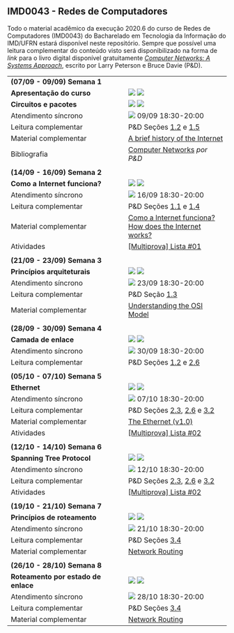 ## IMD0043 - Redes de Computadores

Todo o material acadêmico da execução 2020.6 do curso de Redes de Computadores (IMD0043) do Bacharelado em Tecnologia da Informação do IMD/UFRN estará disponível neste repositório. Sempre que possível uma leitura complementar do conteúdo visto será disponibilizado na forma de *link* para o livro digital disponível gratuitamente [*Computer Networks: A Systems Approach*](https://book.systemsapproach.org), escrito por Larry Peterson e Bruce Davie (P&D).

<table style="width:100%">
  
  <tr>
    <td colspan="2"><strong>(07/09 - 09/09) Semana 1</strong></td>
  </tr>
  <tr>
    <td><strong>Apresentação do curso</strong></td>
    <td><a target="_blank" href="https://github.com/danilocurvelo/IMD0043/raw/master/slides/00-presentation-c19.pdf"><img src="https://img.shields.io/badge/-Slides-008ED2?style=flat-square&logo=adobe-acrobat-reader"></a> <a target="_blank" href="https://www.youtube.com/watch?v=eZpvFJGzoYA"><img src="https://img.shields.io/badge/-Videoaula-ff0000?style=flat-square&logo=youtube"></a></td>
  </tr>
    <tr>
    <td><strong>Circuitos e pacotes</strong></td>
    <td><a target="_blank" href="https://github.com/danilocurvelo/IMD0043/raw/master/slides/01-circuits-and-packets.pdf"><img src="https://img.shields.io/badge/-Slides-008ED2?style=flat-square&logo=adobe-acrobat-reader"></a> <a target="_blank" href="https://youtu.be/tonKPnqMxNs"><img src="https://img.shields.io/badge/-Videoaula-ff0000?style=flat-square&logo=youtube"></a></td>
  </tr>
  <tr>
  <td>Atendimento síncrono</td>
   <td><a target="_blank" href="https://discord.gg/UKRFSE2"><img src="https://img.shields.io/badge/-Discord-3C3C3D?style=flat-square&logo=discord"></a> 09/09 18:30-20:00</td>
  </tr>
  <tr>
    <td>Leitura complementar</td>
    <td>P&D Seções <a target="_blank" href="https://book.systemsapproach.org/foundation/requirements.html">1.2</a> e <a target="_blank" href="https://book.systemsapproach.org/foundation/performance.html">1.5</a></td>
  </tr>
  <tr>
    <td>Material complementar</td>
    <td><a target="_blank" href="https://www.internetsociety.org/internet/history-internet/brief-history-internet/">A brief history of the Internet</a></td>
  </tr>
  <tr>
    <td>Bibliografia</td>
    <td><a target="_blank" href="https://book.systemsapproach.org/">Computer Networks</a> <em>por P&D</em></td>
  </tr>
  
  <tr><td colspan="2"></td></tr>
  
  
  
  
  <tr>
    <td colspan="2"><strong>(14/09 - 16/09) Semana 2</strong></td>
  </tr>
  <tr>
    <td><strong>Como a Internet funciona?</strong></td>
    <td><a target="_blank" href="https://github.com/danilocurvelo/IMD0043/raw/master/slides/02-how-the-internet-works.pdf"><img src="https://img.shields.io/badge/-Slides-008ED2?style=flat-square&logo=adobe-acrobat-reader"></a> <a target="_blank" href="https://www.youtube.com/watch?v=ssNkxuAdtVE"><img src="https://img.shields.io/badge/-Videoaula-ff0000?style=flat-square&logo=youtube"></a></td>
  </tr>
  <tr>
  <td>Atendimento síncrono</td>
   <td><a target="_blank" href="https://discord.gg/UKRFSE2"><img src="https://img.shields.io/badge/-Discord-3C3C3D?style=flat-square&logo=discord"></a> 16/09 18:30-20:00</td>
  </tr>
  <tr>
    <td>Leitura complementar</td>
    <td>P&D Seções <a target="_blank" href="https://book.systemsapproach.org/foundation/applications.html">1.1</a> e <a target="_blank" href="https://book.systemsapproach.org/foundation/software.html">1.4</a></td>
  </tr>
  <tr>
    <td>Material complementar</td>
    <td><a target="_blank" href="https://developer.mozilla.org/pt-BR/docs/Learn/Common_questions/Como_a_internet_funciona">Como a Internet funciona?</a> <br/> <a target="_blank" href="https://medium.com/@User3141592/how-does-the-internet-work-edc2e22e7eb8">How does the Internet works?</a> </td> 
  </tr>
  <tr>
    <td>Atividades</td>
    <td><a target="_blank" href="http://multiprova.ufrn.br/">[Multiprova] Lista #01</a></td>
  </tr>
    <tr><td colspan="2"></td></tr>
  
  <tr>
    <td colspan="2"><strong>(21/09 - 23/09) Semana 3</strong></td>
  </tr>
  <tr>
    <td><strong>Princípios arquiteturais</strong></td>
    <td><a target="_blank" href="https://github.com/danilocurvelo/IMD0043/raw/master/slides/03-architectural-principles.pdf"><img src="https://img.shields.io/badge/-Slides-008ED2?style=flat-square&logo=adobe-acrobat-reader"></a> <a target="_blank" href="https://youtu.be/FhO7D6RhBBM"><img src="https://img.shields.io/badge/-Videoaula-ff0000?style=flat-square&logo=youtube"></a></td>
  </tr>
  <tr>
  <td>Atendimento síncrono</td>
   <td><a target="_blank" href="https://discord.gg/UKRFSE2"><img src="https://img.shields.io/badge/-Discord-3C3C3D?style=flat-square&logo=discord"></a> 23/09 18:30-20:00</td>
  </tr>
  <tr>
    <td>Leitura complementar</td>
    <td>P&D Seção <a target="_blank" href="https://book.systemsapproach.org/foundation/architecture.html">1.3</a></td>
  </tr>
  <tr>
    <td>Material complementar</td>
    <td><a target="_blank" href="https://medium.com/@int0x33/day-51-understanding-the-osi-model-f22d5f3df756">Understanding the OSI Model</a></td> 
  </tr>
   <tr><td colspan="2"></td></tr>
  
  <tr>
    <td colspan="2"><strong>(28/09 - 30/09) Semana 4</strong></td>
  </tr>
  <tr>
    <td><strong>Camada de enlace</strong></td>
    <td><a target="_blank" href="https://github.com/danilocurvelo/IMD0043/raw/master/slides/04-link-layer.pdf"><img src="https://img.shields.io/badge/-Slides-008ED2?style=flat-square&logo=adobe-acrobat-reader"></a> <a target="_blank" href="https://www.youtube.com/watch?v=Vfuy7pe8lHs"><img src="https://img.shields.io/badge/-Videoaula-ff0000?style=flat-square&logo=youtube"></a></td>
  </tr>
  <tr>
  <td>Atendimento síncrono</td>
   <td><a target="_blank" href="https://discord.gg/UKRFSE2"><img src="https://img.shields.io/badge/-Discord-3C3C3D?style=flat-square&logo=discord"></a> 30/09 18:30-20:00</td>
  </tr>
  <tr>
    <td>Leitura complementar</td>
    <td>P&D Seções <a target="_blank" href="https://book.systemsapproach.org/foundation/requirements.html">1.2</a> e <a target="_blank" href="https://book.systemsapproach.org/foundation/architecture.html">2.6</a></td>
  </tr>
  
   <tr><td colspan="2"></td></tr>
  
  <tr>
    <td colspan="2"><strong>(05/10 - 07/10) Semana 5</strong></td>
  </tr>
  <tr>
    <td><strong>Ethernet</strong></td>
    <td><a target="_blank" href="https://github.com/danilocurvelo/IMD0043/raw/master/slides/05-switched-ethernet.pdf"><img src="https://img.shields.io/badge/-Slides-008ED2?style=flat-square&logo=adobe-acrobat-reader"></a> <a target="_blank" href="https://youtu.be/JUSj2i7qOeg"><img src="https://img.shields.io/badge/-Videoaula-ff0000?style=flat-square&logo=youtube"></a></td>
  </tr>
  
  <tr>
  <td>Atendimento síncrono</td>
   <td><a target="_blank" href="https://discord.gg/UKRFSE2"><img src="https://img.shields.io/badge/-Discord-3C3C3D?style=flat-square&logo=discord"></a> 07/10 18:30-20:00</td>
  </tr>
  <tr>
    <td>Leitura complementar</td>
    <td>P&D Seções <a target="_blank" href="https://book.systemsapproach.org/direct/framing.html">2.3</a>, <a target="_blank" href="https://book.systemsapproach.org/direct/ethernet.html">2.6</a> e <a target="_blank" href="https://book.systemsapproach.org/internetworking/ethernet.html">3.2</a></td>
  </tr>
  <tr>
    <td>Material complementar</td>
    <td><a target="_blank" href="https://ethernethistory.typepad.com/papers/EthernetSpec.pdf">The Ethernet (v1.0)</a> </td> 
  </tr>
  <tr>
    <td>Atividades</td>
    <td><a target="_blank" href="http://multiprova.ufrn.br/">[Multiprova] Lista #02</a></td>
  </tr>
  
   <tr><td colspan="2"></td></tr>
  
  <tr>
    <td colspan="2"><strong>(12/10 - 14/10) Semana 6</strong></td>
  </tr>
  
  <tr>
    <td><strong>Spanning Tree Protocol</strong></td>
    <td><a target="_blank" href="https://github.com/danilocurvelo/IMD0043/raw/master/slides/06-spanning-tree-protocol.pdf"><img src="https://img.shields.io/badge/-Slides-008ED2?style=flat-square&logo=adobe-acrobat-reader"></a> <a target="_blank" href="https://youtu.be/4fO8-8gDO_o"><img src="https://img.shields.io/badge/-Videoaula-ff0000?style=flat-square&logo=youtube"></a></td>
  </tr>
  
  <tr>
  <td>Atendimento síncrono</td>
   <td><a target="_blank" href="https://discord.gg/UKRFSE2"><img src="https://img.shields.io/badge/-Discord-3C3C3D?style=flat-square&logo=discord"></a> 12/10 18:30-20:00</td>
  </tr>
  <tr>
    <td>Leitura complementar</td>
    <td>P&D Seções <a target="_blank" href="https://book.systemsapproach.org/direct/framing.html">2.3</a>, <a target="_blank" href="https://book.systemsapproach.org/direct/ethernet.html">2.6</a> e <a target="_blank" href="https://book.systemsapproach.org/internetworking/ethernet.html">3.2</a></td>
  </tr>
  <tr>
    <td>Atividades</td>
    <td><a target="_blank" href="http://multiprova.ufrn.br/">[Multiprova] Lista #02</a></td>
  </tr>
  
  <tr><td colspan="2"></td></tr>
  
  <tr>
    <td colspan="2"><strong>(19/10 - 21/10) Semana 7</strong></td>
  </tr>
  <tr>
    <td><strong>Princípios de roteamento</strong></td>
    <td><a target="_blank" href="https://github.com/danilocurvelo/IMD0043/raw/master/slides/07-routing-fundamentals-part01.pdf"><img src="https://img.shields.io/badge/-Slides-008ED2?style=flat-square&logo=adobe-acrobat-reader"></a> <a target="_blank" href="https://youtu.be/HyWPzFOqwaw"><img src="https://img.shields.io/badge/-Videoaula-ff0000?style=flat-square&logo=youtube"></a></td>
  </tr>
  
  <tr>
  <td>Atendimento síncrono</td>
   <td><a target="_blank" href="https://discord.gg/UKRFSE2"><img src="https://img.shields.io/badge/-Discord-3C3C3D?style=flat-square&logo=discord"></a> 21/10 18:30-20:00</td>
  </tr>
  <tr>
    <td>Leitura complementar</td>
    <td>P&D Seções <a target="_blank" href="https://book.systemsapproach.org/internetworking/routing.html">3.4</a></td>
  </tr>
  <tr>
    <td>Material complementar</td>
    <td><a target="_blank" href="https://medium.com/@celinedelta/network-routing-68041a56174b">Network Routing</a> </td> 
  </tr>
  
  
  
  <tr><td colspan="2"></td></tr>
  
  <tr>
    <td colspan="2"><strong>(26/10 - 28/10) Semana 8</strong></td>
  </tr>
  <tr>
    <td><strong>Roteamento por estado de enlace</strong></td>
    <td><a target="_blank" href="https://github.com/danilocurvelo/IMD0043/raw/master/slides/07-routing-fundamentals-part02.pdf"><img src="https://img.shields.io/badge/-Slides-008ED2?style=flat-square&logo=adobe-acrobat-reader"></a> <a target="_blank" href="https://www.youtube.com/watch?v=SoR9yRs4v6M"><img src="https://img.shields.io/badge/-Videoaula-ff0000?style=flat-square&logo=youtube"></a></td>
  </tr>
  
  <tr>
  <td>Atendimento síncrono</td>
   <td><a target="_blank" href="https://discord.gg/UKRFSE2"><img src="https://img.shields.io/badge/-Discord-3C3C3D?style=flat-square&logo=discord"></a> 28/10 18:30-20:00</td>
  </tr>
  <tr>
    <td>Leitura complementar</td>
    <td>P&D Seções <a target="_blank" href="https://book.systemsapproach.org/internetworking/routing.html">3.4</a></td>
  </tr>
  <tr>
    <td>Material complementar</td>
    <td><a target="_blank" href="https://medium.com/@celinedelta/network-routing-68041a56174b">Network Routing</a> </td> 
  </tr>
  
</table>



